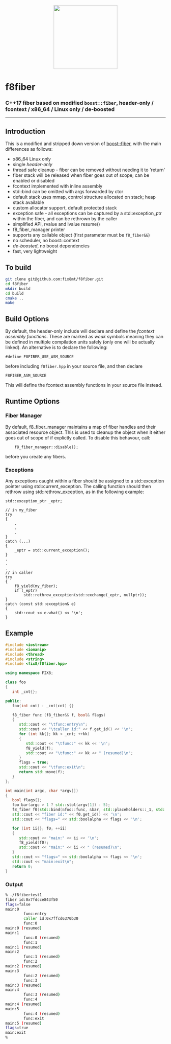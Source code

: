 <p align="center">
  <a href="https://www.fix8mt.com"><img src="assets/fix8mt_Master_Logo_Green_Trans.png" width="200"></a>
</p>

# f8fiber
### C++17 fiber based on modified `boost::fiber`, header-only / fcontext / x86_64 / Linux only / de-boosted

------------------------------------------------------------------------
## Introduction
This is a modified and stripped down version of [boost::fiber](https://www.boost.org/doc/libs/release/libs/fiber/), with the main differences as follows:
- x86_64 Linux only
- single _header-only_
- thread safe cleanup - fiber can be removed without needing it to 'return'
- fiber stack will be released when fiber goes out of scope; can be enabled or disabled
- fcontext implemented with inline assembly
- std::bind can be omitted with args forwarded by ctor
- default stack uses mmap, control structure allocated on stack; heap stack available
- custom allocator support, default protected stack
- exception safe - all exceptions can be captured by a std::exception_ptr within the fiber, and can be rethrown by the caller
- simplified API, rvalue and lvalue resume()
- f8_fiber_manager printer
- supports any callable object (first parameter must be `f8_fiber&&`)
- no scheduler, no boost::context
- _de-boosted_, no boost dependencies
- fast, very lightweight

## To build
```bash
git clone git@github.com:fix8mt/f8fiber.git
cd f8fiber
mkdir build
cd build
cmake ..
make
```

## Build Options
By default, the header-only include will declare and define the *fcontext assembly functions*. These are marked as _weak_ symbols meaning they can
be defined in multiple compilation units safely (only one will be actually linked). An alternative is to declare the following:

```
#define F8FIBER_USE_ASM_SOURCE
```
before including `f8fiber.hpp` in your source file, and then declare
```
F8FIBER_ASM_SOURCE
```
This will define the fcontext assembly functions in your source file instead.

## Runtime Options
### Fiber Manager
By default, f8_fiber_manager maintains a map of fiber handles and their associated resource object. This is used to cleanup the object
when it either goes out of scope of if explictly called. To disable this behavour, call:

```
	f8_fiber_manager::disable();
```
before you create any fibers.

### Exceptions
Any exceptions caught within a fiber should be assigned to a std::exception pointer using std::current_exception. The calling function should then rethrow using
std::rethrow_exception, as in the following example:

```
std::exception_ptr _eptr;

// in my_fiber
try
{
	.
	.
	.
}
catch (...)
{
	_eptr = std::current_exception();
}
.
.
.
// in caller
try
{
	f8_yield(my_fiber);
	if (_eptr)
		std::rethrow_exception(std::exchange(_eptr, nullptr));
}
catch (const std::exception& e)
{
	std::cout << e.what() << '\n';
}
```

## Example
```c++
#include <iostream>
#include <iomanip>
#include <thread>
#include <string>
#include <fix8/f8fiber.hpp>

using namespace FIX8;

class foo
{
   int _cnt{};

public:
   foo(int cnt) : _cnt(cnt) {}

   f8_fiber func (f8_fiber&& f, bool& flags)
   {
      std::cout << "\tfunc:entry\n";
      std::cout << "\tcaller id:" << f.get_id() << '\n';
      for (int kk{}; kk < _cnt; ++kk)
      {
         std::cout << "\tfunc:" << kk << '\n';
         f8_yield(f);
         std::cout << "\tfunc:" << kk << " (resumed)\n";
      }
      flags = true;
      std::cout << "\tfunc:exit\n";
      return std::move(f);
   }
};

int main(int argc, char *argv[])
{
   bool flags{};
   foo bar(argc > 1 ? std::stol(argv[1]) : 5);
   f8_fiber f0(std::bind(&foo::func, &bar, std::placeholders::_1, std::ref(flags)));
   std::cout << "fiber id:" << f0.get_id() << '\n';
   std::cout << "flags=" << std::boolalpha << flags << '\n';

   for (int ii{}; f0; ++ii)
   {
      std::cout << "main:" << ii << '\n';
      f8_yield(f0);
      std::cout << "main:" << ii << " (resumed)\n";
   }
   std::cout << "flags=" << std::boolalpha << flags << '\n';
   std::cout << "main:exit\n";
   return 0;
}
```
### Output
```bash
% ./f8fibertest1
fiber id:0x7fdcce843f50
flags=false
main:0
        func:entry
        caller id:0x7ffcd6370b30
        func:0
main:0 (resumed)
main:1
        func:0 (resumed)
        func:1
main:1 (resumed)
main:2
        func:1 (resumed)
        func:2
main:2 (resumed)
main:3
        func:2 (resumed)
        func:3
main:3 (resumed)
main:4
        func:3 (resumed)
        func:4
main:4 (resumed)
main:5
        func:4 (resumed)
        func:exit
main:5 (resumed)
flags=true
main:exit
%
```
